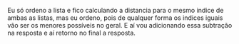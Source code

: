 Eu só ordeno a lista e fico calculando a distancia para o mesmo indice de ambas as listas, mas eu ordeno, pois de qualquer forma os indices iguais vão ser os menores possíveis no geral. E aí vou adicionando essa subtração na resposta e aí retorno no final a resposta.